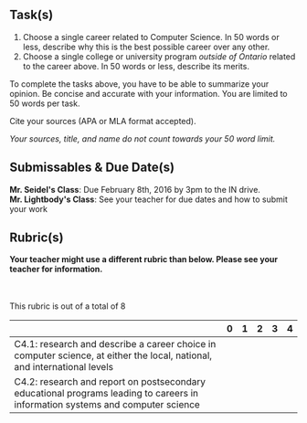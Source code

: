 Task(s)
-------
1. Choose a single career related to Computer Science.  In 50 words or less, describe why this is the best possible career over any other.
2. Choose a single college or university program *outside of Ontario* related to the career above. In 50 words or less, describe its merits.

To complete the tasks above, you have to be able to summarize your opinion.  Be concise and accurate with your information.  You are limited to 50 words per task.

Cite your sources (APA or MLA format accepted).

_Your sources, title, and name do not count towards your 50 word limit._

Submissables & Due Date(s)
----------
**Mr. Seidel's Class**: Due February 8th, 2016 by 3pm to the IN drive.  
**Mr. Lightbody's Class**: See your teacher for due dates and how to submit your work


Rubric(s)
---------
**Your teacher might use a different rubric than below.  Please see your teacher for information.**

<br/><br/>
This rubric is out of a total of 8

| | 0 | 1 | 2 | 3 | 4 |
|---| --- | --- | --- | --- | --- |
|C4.1: research and describe a career choice in computer science, at either the local, national, and international levels | | | | | |
|C4.2: research and report on postsecondary educational programs leading to careers in information systems and computer science | | | | | |
